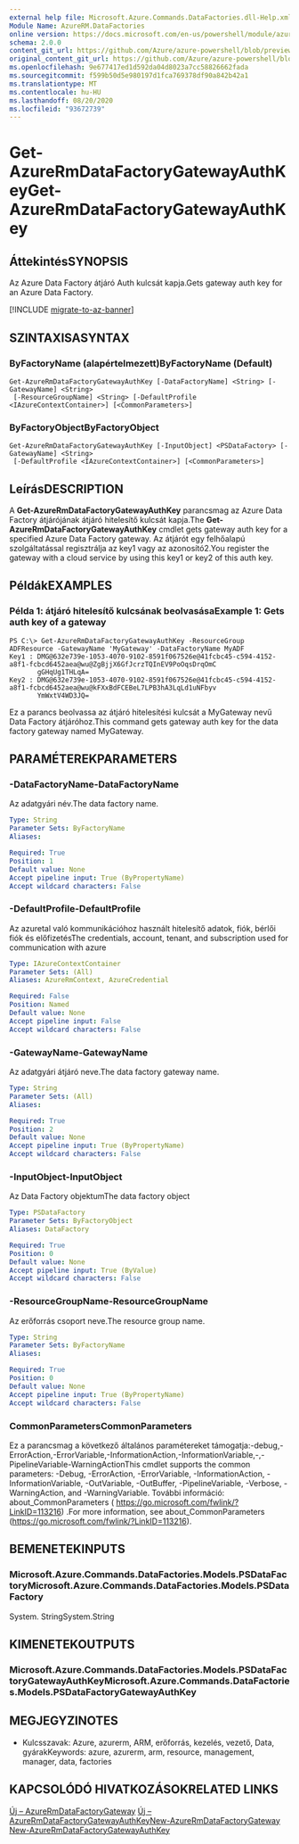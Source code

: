 ```yaml
---
external help file: Microsoft.Azure.Commands.DataFactories.dll-Help.xml
Module Name: AzureRM.DataFactories
online version: https://docs.microsoft.com/en-us/powershell/module/azurerm.datafactories/get-azurermdatafactorygatewayauthkey
schema: 2.0.0
content_git_url: https://github.com/Azure/azure-powershell/blob/preview/src/ResourceManager/DataFactories/Commands.DataFactories/help/Get-AzureRmDataFactoryGatewayAuthKey.md
original_content_git_url: https://github.com/Azure/azure-powershell/blob/preview/src/ResourceManager/DataFactories/Commands.DataFactories/help/Get-AzureRmDataFactoryGatewayAuthKey.md
ms.openlocfilehash: 9e677417ed1d592da04d8023a7cc58826662fada
ms.sourcegitcommit: f599b50d5e980197d1fca769378df90a842b42a1
ms.translationtype: MT
ms.contentlocale: hu-HU
ms.lasthandoff: 08/20/2020
ms.locfileid: "93672739"
---
```

# <span data-ttu-id="5b779-101">Get-AzureRmDataFactoryGatewayAuthKey</span><span class="sxs-lookup"><span data-stu-id="5b779-101">Get-AzureRmDataFactoryGatewayAuthKey</span></span>

## <span data-ttu-id="5b779-102">Áttekintés</span><span class="sxs-lookup"><span data-stu-id="5b779-102">SYNOPSIS</span></span>
<span data-ttu-id="5b779-103">Az Azure Data Factory átjáró Auth kulcsát kapja.</span><span class="sxs-lookup"><span data-stu-id="5b779-103">Gets gateway auth key for an Azure Data Factory.</span></span>

[!INCLUDE [migrate-to-az-banner](../../includes/migrate-to-az-banner.md)]

## <span data-ttu-id="5b779-104">SZINTAXISA</span><span class="sxs-lookup"><span data-stu-id="5b779-104">SYNTAX</span></span>

### <span data-ttu-id="5b779-105">ByFactoryName (alapértelmezett)</span><span class="sxs-lookup"><span data-stu-id="5b779-105">ByFactoryName (Default)</span></span>
```
Get-AzureRmDataFactoryGatewayAuthKey [-DataFactoryName] <String> [-GatewayName] <String>
 [-ResourceGroupName] <String> [-DefaultProfile <IAzureContextContainer>] [<CommonParameters>]
```

### <span data-ttu-id="5b779-106">ByFactoryObject</span><span class="sxs-lookup"><span data-stu-id="5b779-106">ByFactoryObject</span></span>
```
Get-AzureRmDataFactoryGatewayAuthKey [-InputObject] <PSDataFactory> [-GatewayName] <String>
 [-DefaultProfile <IAzureContextContainer>] [<CommonParameters>]
```

## <span data-ttu-id="5b779-107">Leírás</span><span class="sxs-lookup"><span data-stu-id="5b779-107">DESCRIPTION</span></span>
<span data-ttu-id="5b779-108">A **Get-AzureRmDataFactoryGatewayAuthKey** parancsmag az Azure Data Factory átjárójának átjáró hitelesítő kulcsát kapja.</span><span class="sxs-lookup"><span data-stu-id="5b779-108">The **Get-AzureRmDataFactoryGatewayAuthKey** cmdlet gets gateway auth key for a specified Azure Data Factory gateway.</span></span>
<span data-ttu-id="5b779-109">Az átjárót egy felhőalapú szolgáltatással regisztrálja az key1 vagy az azonosító2.</span><span class="sxs-lookup"><span data-stu-id="5b779-109">You register the gateway with a cloud service by using this key1 or key2 of this auth key.</span></span>

## <span data-ttu-id="5b779-110">Példák</span><span class="sxs-lookup"><span data-stu-id="5b779-110">EXAMPLES</span></span>

### <span data-ttu-id="5b779-111">Példa 1: átjáró hitelesítő kulcsának beolvasása</span><span class="sxs-lookup"><span data-stu-id="5b779-111">Example 1: Gets auth key of a gateway</span></span>
```
PS C:\> Get-AzureRmDataFactoryGatewayAuthKey -ResourceGroup ADFResource -GatewayName 'MyGateway' -DataFactoryName MyADF
Key1 : DMG@632e739e-1053-4070-9102-8591f067526e@41fcbc45-c594-4152-a8f1-fcbcd6452aea@wu@ZgBjjX6GfJcrzTQInEV9PoOqsDrqOmC
       gGHqUg1THLqA=
Key2 : DMG@632e739e-1053-4070-9102-8591f067526e@41fcbc45-c594-4152-a8f1-fcbcd6452aea@wu@kFXxBdFCEBeL7LPB3hA3LqLd1uNFbyv
       YmWxtV4WD3JQ=
```

<span data-ttu-id="5b779-112">Ez a parancs beolvassa az átjáró hitelesítési kulcsát a MyGateway nevű Data Factory átjáróhoz.</span><span class="sxs-lookup"><span data-stu-id="5b779-112">This command gets gateway auth key for the data factory gateway named MyGateway.</span></span>

## <span data-ttu-id="5b779-113">PARAMÉTEREK</span><span class="sxs-lookup"><span data-stu-id="5b779-113">PARAMETERS</span></span>

### <span data-ttu-id="5b779-114">-DataFactoryName</span><span class="sxs-lookup"><span data-stu-id="5b779-114">-DataFactoryName</span></span>
<span data-ttu-id="5b779-115">Az adatgyári név.</span><span class="sxs-lookup"><span data-stu-id="5b779-115">The data factory name.</span></span>

```yaml
Type: String
Parameter Sets: ByFactoryName
Aliases: 

Required: True
Position: 1
Default value: None
Accept pipeline input: True (ByPropertyName)
Accept wildcard characters: False
```

### <span data-ttu-id="5b779-116">-DefaultProfile</span><span class="sxs-lookup"><span data-stu-id="5b779-116">-DefaultProfile</span></span>
<span data-ttu-id="5b779-117">Az azuretal való kommunikációhoz használt hitelesítő adatok, fiók, bérlői fiók és előfizetés</span><span class="sxs-lookup"><span data-stu-id="5b779-117">The credentials, account, tenant, and subscription used for communication with azure</span></span>

```yaml
Type: IAzureContextContainer
Parameter Sets: (All)
Aliases: AzureRmContext, AzureCredential

Required: False
Position: Named
Default value: None
Accept pipeline input: False
Accept wildcard characters: False
```

### <span data-ttu-id="5b779-118">-GatewayName</span><span class="sxs-lookup"><span data-stu-id="5b779-118">-GatewayName</span></span>
<span data-ttu-id="5b779-119">Az adatgyári átjáró neve.</span><span class="sxs-lookup"><span data-stu-id="5b779-119">The data factory gateway name.</span></span>

```yaml
Type: String
Parameter Sets: (All)
Aliases: 

Required: True
Position: 2
Default value: None
Accept pipeline input: True (ByPropertyName)
Accept wildcard characters: False
```

### <span data-ttu-id="5b779-120">-InputObject</span><span class="sxs-lookup"><span data-stu-id="5b779-120">-InputObject</span></span>
<span data-ttu-id="5b779-121">Az Data Factory objektum</span><span class="sxs-lookup"><span data-stu-id="5b779-121">The data factory object</span></span>

```yaml
Type: PSDataFactory
Parameter Sets: ByFactoryObject
Aliases: DataFactory

Required: True
Position: 0
Default value: None
Accept pipeline input: True (ByValue)
Accept wildcard characters: False
```

### <span data-ttu-id="5b779-122">-ResourceGroupName</span><span class="sxs-lookup"><span data-stu-id="5b779-122">-ResourceGroupName</span></span>
<span data-ttu-id="5b779-123">Az erőforrás csoport neve.</span><span class="sxs-lookup"><span data-stu-id="5b779-123">The resource group name.</span></span>

```yaml
Type: String
Parameter Sets: ByFactoryName
Aliases: 

Required: True
Position: 0
Default value: None
Accept pipeline input: True (ByPropertyName)
Accept wildcard characters: False
```

### <span data-ttu-id="5b779-124">CommonParameters</span><span class="sxs-lookup"><span data-stu-id="5b779-124">CommonParameters</span></span>
<span data-ttu-id="5b779-125">Ez a parancsmag a következő általános paramétereket támogatja:-debug,-ErrorAction,-ErrorVariable,-InformationAction,-InformationVariable,-,-PipelineVariable-WarningAction</span><span class="sxs-lookup"><span data-stu-id="5b779-125">This cmdlet supports the common parameters: -Debug, -ErrorAction, -ErrorVariable, -InformationAction, -InformationVariable, -OutVariable, -OutBuffer, -PipelineVariable, -Verbose, -WarningAction, and -WarningVariable.</span></span> <span data-ttu-id="5b779-126">További információ: about_CommonParameters ( https://go.microsoft.com/fwlink/?LinkID=113216) .</span><span class="sxs-lookup"><span data-stu-id="5b779-126">For more information, see about_CommonParameters (https://go.microsoft.com/fwlink/?LinkID=113216).</span></span>

## <span data-ttu-id="5b779-127">BEMENETEK</span><span class="sxs-lookup"><span data-stu-id="5b779-127">INPUTS</span></span>

### <span data-ttu-id="5b779-128">Microsoft.Azure.Commands.DataFactories.Models.PSDataFactory</span><span class="sxs-lookup"><span data-stu-id="5b779-128">Microsoft.Azure.Commands.DataFactories.Models.PSDataFactory</span></span>
<span data-ttu-id="5b779-129">System. String</span><span class="sxs-lookup"><span data-stu-id="5b779-129">System.String</span></span>

## <span data-ttu-id="5b779-130">KIMENETEK</span><span class="sxs-lookup"><span data-stu-id="5b779-130">OUTPUTS</span></span>

### <span data-ttu-id="5b779-131">Microsoft.Azure.Commands.DataFactories.Models.PSDataFactoryGatewayAuthKey</span><span class="sxs-lookup"><span data-stu-id="5b779-131">Microsoft.Azure.Commands.DataFactories.Models.PSDataFactoryGatewayAuthKey</span></span>

## <span data-ttu-id="5b779-132">MEGJEGYZI</span><span class="sxs-lookup"><span data-stu-id="5b779-132">NOTES</span></span>
* <span data-ttu-id="5b779-133">Kulcsszavak: Azure, azurerm, ARM, erőforrás, kezelés, vezető, Data, gyárak</span><span class="sxs-lookup"><span data-stu-id="5b779-133">Keywords: azure, azurerm, arm, resource, management, manager, data, factories</span></span>

## <span data-ttu-id="5b779-134">KAPCSOLÓDÓ HIVATKOZÁSOK</span><span class="sxs-lookup"><span data-stu-id="5b779-134">RELATED LINKS</span></span>

<span data-ttu-id="5b779-135">[Új – AzureRmDataFactoryGateway](./New-AzureRmDataFactoryGateway.md) 
 [Új – AzureRmDataFactoryGatewayAuthKey](./New-AzureRmDataFactoryGatewayAuthKey.md)</span><span class="sxs-lookup"><span data-stu-id="5b779-135">[New-AzureRmDataFactoryGateway](./New-AzureRmDataFactoryGateway.md)
[New-AzureRmDataFactoryGatewayAuthKey](./New-AzureRmDataFactoryGatewayAuthKey.md)</span></span>

